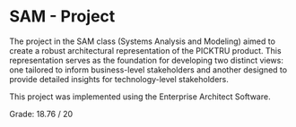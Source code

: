 # SAM - Project

The project in the SAM class (Systems Analysis and Modeling) aimed to create a robust architectural representation of the PICKTRU product. This representation serves as the foundation for developing two distinct views: one tailored to inform business-level stakeholders and another designed to provide detailed insights for technology-level stakeholders.

This project was implemented using the Enterprise Architect Software.

Grade: 18.76 / 20